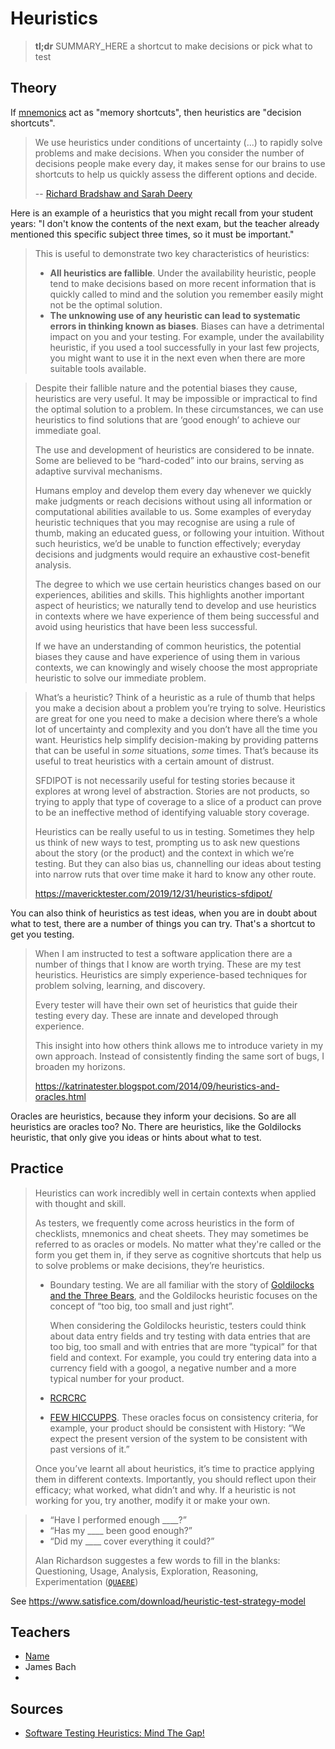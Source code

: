 # Heuristics

> **tl;dr** SUMMARY_HERE a shortcut to make decisions or pick what to test

## Theory

If [mnemonics]() act as "memory shortcuts", then heuristics are "decision shortcuts".

> We use heuristics under conditions of uncertainty (...) to rapidly solve problems and make decisions. When you consider the number of decisions people make every day, it makes sense for our brains to use shortcuts to help us quickly assess the different options and decide. 
>
> -- [Richard Bradshaw and Sarah Deery](https://www.ministryoftesting.com/dojo/lessons/software-testing-heuristics-mind-the-gap)

Here is an example of a heuristics that you might recall from your student years: "I don't know the contents of the next exam, but the teacher already mentioned this specific subject three times, so it must be important."

> This is useful to demonstrate two key characteristics of heuristics: 
>
> - **All heuristics are fallible**. Under the availability heuristic, people tend to make decisions based on more recent information that is quickly called to mind and the solution you remember easily might not be the optimal solution.
> - **The unknowing use of any heuristic can lead to systematic errors in thinking known as biases**. Biases can have a detrimental impact on you and your testing. For example, under the availability heuristic, if you used a tool successfully in your last few projects, you might want to use it in the next even when there are more suitable tools available.
>



> Despite their fallible nature and the potential biases they cause, heuristics are very useful. It may be impossible or impractical to find the optimal solution to a problem. In these circumstances, we can use heuristics to find solutions that are ‘good enough’ to achieve our immediate goal.
>
> The use and development of heuristics are considered to be innate. Some are believed to be “hard-coded” into our brains, serving as adaptive survival mechanisms. 
>
> Humans employ and develop them every day whenever we quickly make judgments or reach decisions without using all information or computational abilities available to us. Some examples of everyday heuristic techniques that you may recognise are using a rule of thumb, making an educated guess, or following your intuition. Without such heuristics, we’d be unable to function effectively; everyday decisions and judgments would require an exhaustive cost-benefit analysis.
>
> The degree to which we use certain heuristics changes based on our experiences, abilities and skills. This highlights another important aspect of heuristics; we naturally tend to develop and use heuristics in contexts where we have experience of them being successful and avoid using heuristics that have been less successful.
>
> If we have an understanding of common heuristics, the potential biases they cause and have experience of using them in various contexts, we can knowingly and wisely choose the most appropriate heuristic to solve our immediate problem.



> What’s a heuristic? Think of a heuristic as a rule of thumb that helps you make a decision about a problem you’re trying to solve. Heuristics are great for one you need to make a decision where there’s a whole lot of uncertainty and complexity and you don’t have all the time you want. Heuristics help simplify decision-making by providing patterns that can be useful in *some* situations, *some* times. That’s because its useful to treat heuristics with a certain amount of distrust.
>
> SFDIPOT is not necessarily useful for testing stories because it explores at wrong level of abstraction. Stories are not products, so trying to apply that type of coverage to a slice of a product can prove to be an ineffective method of identifying valuable story coverage.
>
> Heuristics can be really useful to us in testing. Sometimes they help us think of new ways to test, prompting us to ask new questions about the story (or the product) and the context in which we’re testing. But they can also bias us, channelling our ideas about testing into narrow ruts that over time make it hard to know any other route.
>
> https://mavericktester.com/2019/12/31/heuristics-sfdipot/

You can also think of heuristics as test ideas, when you are in doubt about what to test, there are a number of things you can try. That's a shortcut to get you testing.

> When I am instructed to test a software application there are a number of things that I know are worth trying. These are my test heuristics. Heuristics are simply experience-based techniques for problem solving, learning, and discovery.
>
> Every tester will have their own set of heuristics that guide their testing every day. These are innate and developed through experience.
>
> This insight into how others think allows me to introduce variety in my own approach. Instead of consistently finding the same sort of bugs, I broaden my horizons.
>
> https://katrinatester.blogspot.com/2014/09/heuristics-and-oracles.html

Oracles are heuristics, because they inform your decisions. So are all heuristics are oracles too? No. There are heuristics, like the Goldilocks heuristic, that only give you ideas or hints about what to test.

## Practice

> Heuristics can work incredibly well in certain contexts when applied with thought and skill.
>
> As testers, we frequently come across heuristics in the form of checklists, mnemonics and cheat sheets. They may sometimes be referred to as oracles or models. No matter what they're called or the form you get them in, if they serve as cognitive shortcuts that help us to solve problems or make decisions, they’re heuristics.
>
> - Boundary testing. We are all familiar with the story of [Goldilocks and the Three Bears](https://en.wikipedia.org/wiki/Goldilocks_and_the_Three_Bears), and the Goldilocks heuristic focuses on the concept of “too big, too small and just right”. 
>
>   When considering the Goldilocks heuristic, testers could think about data entry fields and try testing with data entries that are too big, too small and with entries that are more “typical” for that field and context. For example, you could try entering data into a currency field with a googol, a negative number and a more typical number for your product.
>
> - [RCRCRC](http://karennicolejohnson.com/wp-content/uploads/2012/11/KNJohnson-2012-heuristics-mnemonics.pdf) 
>
> - [FEW HICCUPPS](http://www.developsense.com/blog/2012/07/few-hiccupps/). These oracles focus on consistency criteria, for example, your product should be consistent with History: “We expect the present version of the system to be consistent with past versions of it.”
>
> Once you’ve learnt all about heuristics, it’s time to practice applying them in different contexts. Importantly, you should reflect upon their efficacy; what worked, what didn’t and why. If a heuristic is not working for you, try another, modify it or make your own.
>



> - “Have I performed enough ____?”
> - “Has my ____ been good enough?”
> - “Did my ____ cover everything it could?”
>
> Alan Richardson suggestes a few words to fill in the blanks: Questioning, Usage, Analysis, Exploration, Reasoning, Experimentation ([`QUAERE`](https://www.eviltester.com/2017/05/quaere-heuristics-mnemonics-and-acronyms.html))



See https://www.satisfice.com/download/heuristic-test-strategy-model

## Teachers

- [Name](#link)
- James Bach
- 

## Sources

- [Software Testing Heuristics: Mind The Gap!](https://www.ministryoftesting.com/dojo/lessons/software-testing-heuristics-mind-the-gap)